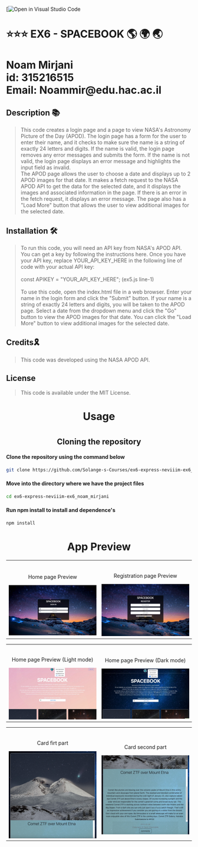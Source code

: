 [![Open in Visual Studio Code]()

# ⭐️⭐️⭐️ EX6 - SPACEBOOK 🌎 🌍 🌏

<h1>Noam Mirjani <br> id: 315216515 <br> Email: Noammir@edu.hac.ac.il</h1>

<h2> Description 📚</h2>

> This code creates a login page and a page to view NASA's Astronomy Picture of the Day (APOD). The login page has a form for the user to enter their name, and it checks to make sure the name is a string of exactly 24 letters and digits. If the name is valid, the login page removes any error messages and submits the form. If the name is not valid, the login page displays an error message and highlights the input field as invalid. <br/>
> The APOD page allows the user to choose a date and displays up to 2 APOD images for that date. It makes a fetch request to the NASA APOD API to get the data for the selected date, and it displays the images and associated information in the page. If there is an error in the fetch request, it displays an error message. The page also has a "Load More" button that allows the user to view additional images for the selected date.

<h2> Installation 🛠️</h2>

> To run this code, you will need an API key from NASA's APOD API. You can get a key by following the instructions here. Once you have your API key, replace YOUR_API_KEY_HERE in the following line of code with your actual API key:<br><br>
> const APIKEY = "YOUR_API_KEY_HERE"; (ex5.js line-1)
> <br><br>
> To use this code, open the index.html file in a web browser. Enter your name in the login form and click the "Submit" button. If your name is a string of exactly 24 letters and digits, you will be taken to the APOD page. Select a date from the dropdown menu and click the "Go" button to view the APOD images for that date. You can click the "Load More" button to view additional images for the selected date.

<h2> Credits🎗 </h2>

> This code was developed using the NASA APOD API.

<h2> License </h2>

> This code is available under the MIT License.

<h1 align="center">Usage<h1>
<h2 align="center">Cloning the repository</h2>

#### Clone the repository using the command below

```bash
git clone https://github.com/Solange-s-Courses/ex6-express-neviiim-ex6_noam_mirjani.git

```

#### Move into the directory where we have the project files

```bash
cd ex6-express-neviiim-ex6_noam_mirjani
```

#### Run npm install to install and dependence's

```bash
npm install
```

<h1 align="center">App Preview</h1>

<table width="100%"> 
<tr>
<td width="50%">      
&nbsp; 
<br>
<p align="center">
    Home page Preview
</p>
</p>
<img src="public/images/appPreview/signIn.png">
</td> 
<td width="50%">
<br>
<p align="center">
  Registration page Preview
</p>
<img src="public/images/appPreview/register.png">  
</td>
</table>

<table width="100%"> 
<tr>
<td width="50%">      
&nbsp; 
<br>
<p align="center">
    Home page Preview (Light mode)
</p>
</p>
<img src="public/images/appPreview/lightMode.png">
</td> 
<td width="50%">
<br>
<p align="center">
  Home page Preview (Dark mode)
</p>
<img src="public/images/appPreview/darkMode.png">  
</td>
</table>

<table width="100%"> 
<tr>
<td width="50%">      
&nbsp; 
<br>
<p align="center">
  Card firt part
</p>
</p>
<img src="public/images/appPreview/CardFirstPart.png">  
</td> 
<td width="50%">
<br>
<p align="center">
  Card second part
</p>
<img src="public/images/appPreview/cardSecondPart.png">  
</td>
</table>

